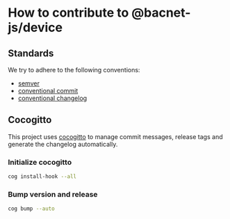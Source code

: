 
# How to contribute to @bacnet-js/device

## Standards

We try to adhere to the following conventions:

- [semver](https://semver.org/)
- [conventional commit](https://www.conventionalcommits.org/en/v1.0.0/)
- [conventional changelog](https://github.com/conventional-changelog/conventional-changelog)

## Cocogitto

This project uses [cocogitto](https://github.com/cocogitto/cocogitto) to manage
commit messages, release tags and generate the changelog automatically.

### Initialize cocogitto

```sh
cog install-hook --all
```

### Bump version and release

```sh
cog bump --auto
```
